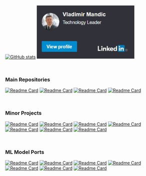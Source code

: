 [![GitHub stats](https://github-readme-stats.vercel.app/api?username=vladmandic&count_private=true&show_icons=true&theme=dark&include_all_commits=true&hide_border=true&hide=prs&bg_color=31313A)](https://github.com/vladmandic/vladmandic)
<a href="https://www.linkedin.com/in/cyan051/"><img src="linkedin.png" alt="linkedin" height="170"/></a>

<br>

### Main Repositories

[![Readme Card](https://github-readme-stats.vercel.app/api/pin/?username=vladmandic&repo=human&theme=dark&hide_border=true&bg_color=444444)](https://github.com/vladmandic/human)
[![Readme Card](https://github-readme-stats.vercel.app/api/pin/?username=vladmandic&repo=face-api&theme=dark&hide_border=true&bg_color=444444)](https://github.com/vladmandic/face-api)
[![Readme Card](https://github-readme-stats.vercel.app/api/pin/?username=vladmandic&repo=pigallery&theme=dark&hide_border=true&bg_color=444444)](https://github.com/vladmandic/pigallery)
[![Readme Card](https://github-readme-stats.vercel.app/api/pin/?username=vladmandic&repo=piproxy&theme=dark&hide_border=true&bg_color=444444)](https://github.com/vladmandic/piproxy)

<br>

### Minor Projects

[![Readme Card](https://github-readme-stats.vercel.app/api/pin/?username=vladmandic&repo=piacme&theme=dark&hide_border=true&bg_color=444444)](https://github.com/vladmandic/piacme)
[![Readme Card](https://github-readme-stats.vercel.app/api/pin/?username=vladmandic&repo=pilogger&theme=dark&hide_border=true&bg_color=444444)](https://github.com/vladmandic/pilogger)
[![Readme Card](https://github-readme-stats.vercel.app/api/pin/?username=vladmandic&repo=stream-rtsp&theme=dark&hide_border=true&bg_color=444444)](https://github.com/vladmandic/stream-rtsp)
[![Readme Card](https://github-readme-stats.vercel.app/api/pin/?username=vladmandic&repo=piclock&theme=dark&hide_border=true&bg_color=444444)](https://github.com/vladmandic/piclock)
[![Readme Card](https://github-readme-stats.vercel.app/api/pin/?username=vladmandic&repo=stocks&theme=dark&hide_border=true&bg_color=444444)](https://github.com/vladmandic/stocks)
[![Readme Card](https://github-readme-stats.vercel.app/api/pin/?username=vladmandic&repo=tfjs-utils&theme=dark&hide_border=true&bg_color=444444)](https://github.com/vladmandic/tfjs-utils)
[![Readme Card](https://github-readme-stats.vercel.app/api/pin/?username=vladmandic&repo=human-vrm&theme=dark&hide_border=true&bg_color=444444)](https://github.com/vladmandic/human-vrm)

<br>

### ML Model Ports

[![Readme Card](https://github-readme-stats.vercel.app/api/pin/?username=vladmandic&repo=blazepose&theme=dark&hide_border=true&bg_color=444444)](https://github.com/vladmandic/blazepose)
[![Readme Card](https://github-readme-stats.vercel.app/api/pin/?username=vladmandic&repo=movenet&theme=dark&hide_border=true&bg_color=444444)](https://github.com/vladmandic/movenet)
[![Readme Card](https://github-readme-stats.vercel.app/api/pin/?username=vladmandic&repo=efficientpose&theme=dark&hide_border=true&bg_color=444444)](https://github.com/vladmandic/efficientpose)
[![Readme Card](https://github-readme-stats.vercel.app/api/pin/?username=vladmandic&repo=mb3-centernet&theme=dark&hide_border=true&bg_color=444444)](https://github.com/vladmandic/mb3-centernet)
[![Readme Card](https://github-readme-stats.vercel.app/api/pin/?username=vladmandic&repo=nanodet&theme=dark&hide_border=true&bg_color=444444)](https://github.com/vladmandic/nanodet)
[![Readme Card](https://github-readme-stats.vercel.app/api/pin/?username=vladmandic&repo=nudenet&theme=dark&hide_border=true&bg_color=444444)](https://github.com/vladmandic/nudenet)
[![Readme Card](https://github-readme-stats.vercel.app/api/pin/?username=vladmandic&repo=anti-spoofing&theme=dark&hide_border=true&bg_color=444444)](https://github.com/vladmandic/anti-spoofing)
